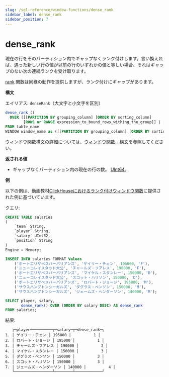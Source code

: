 ```yaml
---
slug: /sql-reference/window-functions/dense_rank
sidebar_label: dense_rank
sidebar_position: 7
---
```



# dense_rank

現在の行をそのパーティション内でギャップなくランク付けします。言い換えれば、遇った新しい行の値が以前の行のいずれかの値と等しい場合、それはギャップのない次の連続ランクを受け取ります。

[rank](./rank.md) 関数は同様の動作を提供しますが、ランク付けにギャップがあります。

**構文**

エイリアス: `denseRank`（大文字と小文字を区別）

```sql
dense_rank ()
  OVER ([[PARTITION BY grouping_column] [ORDER BY sorting_column]
        [ROWS or RANGE expression_to_bound_rows_withing_the_group]] | [window_name])
FROM table_name
WINDOW window_name as ([[PARTITION BY grouping_column] [ORDER BY sorting_column])
```

ウィンドウ関数構文の詳細については、[ウィンドウ関数 - 構文](./index.md/#syntax)を参照してください。

**返される値**

- ギャップなくパーティション内の現在の行の数。 [UInt64](../data-types/int-uint.md)。

**例**

以下の例は、動画教材[ClickHouseにおけるランク付けウィンドウ関数](https://youtu.be/Yku9mmBYm_4?si=XIMu1jpYucCQEoXA)に提供された例に基づいています。

クエリ:

```sql
CREATE TABLE salaries
(
    `team` String,
    `player` String,
    `salary` UInt32,
    `position` String
)
Engine = Memory;

INSERT INTO salaries FORMAT Values
    ('ポートエリザベスバーバリアンズ', 'ゲイリー・チェン', 195000, 'F'),
    ('ニューコレイスタッド大公', 'チャールズ・フアレス', 190000, 'F'),
    ('ポートエリザベスバーバリアンズ', 'マイケル・スタンレー', 150000, 'D'),
    ('ニューコレイスタッド大公', 'スコット・ハリソン', 150000, 'D'),
    ('ポートエリザベスバーバリアンズ', 'ロバート・ジョージ', 195000, 'M'),
    ('サウスハンプトンシーガルズ', 'ダグラス・ベンソン', 150000, 'M'),
    ('サウスハンプトンシーガルズ', 'ジェームズ・ヘンダーソン', 140000, 'M');
```

```sql
SELECT player, salary,
       dense_rank() OVER (ORDER BY salary DESC) AS dense_rank
FROM salaries;
```

結果:

```response
   ┌─player──────────┬─salary─┬─dense_rank─┐
1. │ ゲイリー・チェン │ 195000 │          1 │
2. │ ロバート・ジョージ │ 195000 │          1 │
3. │ チャールズ・フアレス │ 190000 │          2 │
4. │ マイケル・スタンレー │ 150000 │          3 │
5. │ ダグラス・ベンソン │ 150000 │          3 │
6. │ スコット・ハリソン │ 150000 │          3 │
7. │ ジェームズ・ヘンダーソン │ 140000 │          4 │
   └─────────────────┴────────┴────────────┘
```
